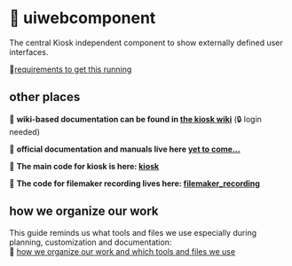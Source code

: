 # 💼 uiwebcomponent
The central Kiosk independent component to show externally defined user interfaces.

🔗[requirements to get this running](public/readme.md)


## other places

📐 **wiki-based documentation can be found in [the kiosk wiki](https://wiki.arch-kiosk.brown.edu/urapdev/doku.php?id=start)**  (🔒 login needed)

📓 **official documentation and manuals live here [yet to come...](https://wiki.arch-kiosk.brown.edu/urapdev/doku.php?id=start)**  

💾 **The main code for kiosk is here: [kiosk](https://github.com/arch-kiosk/kiosk)**  

🧨 **The code for filemaker recording lives here: [filemaker_recording](https://github.com/arch-kiosk/filemaker-recording)**  

## how we organize our work
This guide reminds us what tools and files we use especially during planning, customization and documentation:  
📐 [how we organize our work and which tools and files we use](https://github.com/arch-kiosk/.github/blob/main/how_we_work.md)

